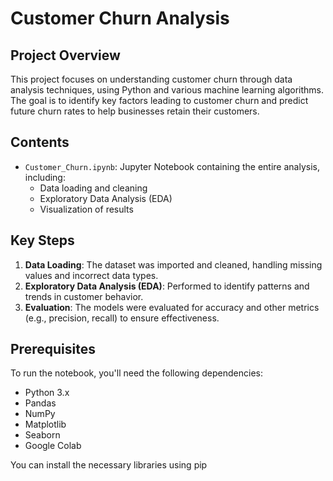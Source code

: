 # Customer Churn Analysis

## Project Overview

This project focuses on understanding customer churn through data analysis techniques, using Python and various machine learning algorithms. The goal is to identify key factors leading to customer churn and predict future churn rates to help businesses retain their customers.

## Contents

- `Customer_Churn.ipynb`: Jupyter Notebook containing the entire analysis, including:
  - Data loading and cleaning
  - Exploratory Data Analysis (EDA)
  - Visualization of results

## Key Steps

1. **Data Loading**: The dataset was imported and cleaned, handling missing values and incorrect data types.
2. **Exploratory Data Analysis (EDA)**: Performed to identify patterns and trends in customer behavior.
3. **Evaluation**: The models were evaluated for accuracy and other metrics (e.g., precision, recall) to ensure effectiveness.

## Prerequisites

To run the notebook, you'll need the following dependencies:
- Python 3.x
- Pandas
- NumPy
- Matplotlib
- Seaborn
- Google Colab

You can install the necessary libraries using pip



